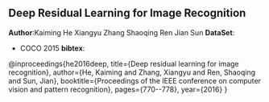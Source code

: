 ## Deep Residual Learning for Image Recognition
**Author**:Kaiming He Xiangyu Zhang Shaoqing Ren Jian Sun
**DataSet**:
 - COCO 2015
 **bibtex**:

@inproceedings{he2016deep,
  title={Deep residual learning for image recognition},
  author={He, Kaiming and Zhang, Xiangyu and Ren, Shaoqing and Sun, Jian},
  booktitle={Proceedings of the IEEE conference on computer vision and pattern recognition},
  pages={770--778},
  year={2016}
}


###